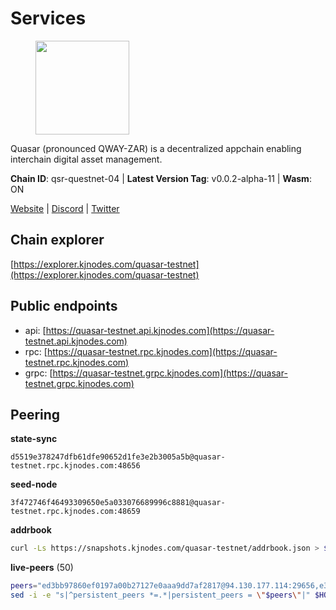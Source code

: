 # Services

<figure><img src="https://raw.githubusercontent.com/kj89/testnet_manuals/main/pingpub/logos/quasar.png" width="150" alt=""><figcaption></figcaption></figure>

Quasar (pronounced QWAY-ZAR) is a decentralized  appchain enabling interchain digital asset management.

**Chain ID**: qsr-questnet-04 | **Latest Version Tag**: v0.0.2-alpha-11 | **Wasm**: ON

[Website](https://www.quasar.fi) | [Discord](https://discord.gg/quasarfi) | [Twitter](https://twitter.com/QuasarFi)




## Chain explorer
[https://explorer.kjnodes.com/quasar-testnet](https://explorer.kjnodes.com/quasar-testnet)

## Public endpoints

* api: [https://quasar-testnet.api.kjnodes.com](https://quasar-testnet.api.kjnodes.com)
* rpc: [https://quasar-testnet.rpc.kjnodes.com](https://quasar-testnet.rpc.kjnodes.com)
* grpc: [https://quasar-testnet.grpc.kjnodes.com](https://quasar-testnet.grpc.kjnodes.com)

## Peering

**state-sync**

```text
d5519e378247dfb61dfe90652d1fe3e2b3005a5b@quasar-testnet.rpc.kjnodes.com:48656
```

**seed-node**

```text
3f472746f46493309650e5a033076689996c8881@quasar-testnet.rpc.kjnodes.com:48659
```

**addrbook**
```bash
curl -Ls https://snapshots.kjnodes.com/quasar-testnet/addrbook.json > $HOME/.quasarnode/config/addrbook.json
```

**live-peers** (50)
```bash
peers="ed3bb97860ef0197a00b27127e0aaa9dd7af2817@94.130.177.114:29656,e3b45f7be0b6e109d16458f79a84a434bb85430f@212.118.52.14:29656,fdc1babb7ad4d97a911d32b0545220c8ceca57a8@128.199.8.206:53656,d5519e378247dfb61dfe90652d1fe3e2b3005a5b@65.109.68.190:48656,b1197bd0946b3d2d462fcc7548a79e87101d2389@65.108.141.109:38656,68978b7482fc525ce40b4e7db1a9404e1909446f@65.109.85.221:8090,2f274f6d201d2d053357288fd74df678ec48a1f4@47.252.39.132:26656,b35f3493df8c3be232fe75ef7f4d0cb9d0f59668@65.109.70.23:18256,c189297468e8831c181561377acf2cb6036fd0cb@43.154.117.223:26656,72402be0292453f43b5aad7f81421913dfa283f6@43.156.120.109:26656,0c413dc610b1c7b8c89cfd01479d6fde8f03e3d8@148.251.11.99:656,9c250520c1ac695784c179af06bca76c95c6df1f@65.109.237.104:29656,6a8cc70d1f7dd22d1d84e55732d83dfd0aa98d0f@162.55.53.13:29656,9ad3b058f1dd84a87102ada4471343dea4f40ed6@188.34.178.184:48656,966acc999443bae0857604a9fce426b5e09a7409@65.108.105.48:18256,24e9021f9e768c87a1e01306b1f64d40cece8f88@43.154.69.122:26656,fa76aa585cbe520508edb02ec627667128bf928c@65.109.117.23:48656,975d197e83ca19cf027ef53535932284869781ea@43.154.197.26:26656,e339401b40f12aaf9efca323214040f51f3ff4b6@65.109.87.135:18656,c49a1bb49ac30163fc879efaf08b76c2e46d0c16@210.75.253.161:26656,79da889f34e249c017092d22e5da27ce615eebe3@188.34.178.190:48656,2a7d219454585e27662df7aa59ad9e39b6046557@65.109.50.70:26659,6e2eb2852c99283e185f67e5add26df3d021598e@185.249.225.174:27656,8964b8b854d21c72821cbe704daf463aea1f5327@167.172.73.246:53656,44522b08f3b2a2048ef88a47bfadde39647b47fe@95.214.53.187:46656,04a6cd559f0d490202b4926905a6b65ed20cf7b7@65.21.232.160:53656,aea911ba7d0a33f69665ab346e68ff9779933e0a@194.126.172.250:56656,afac64cd8fefb934f560ad11f40f2a1d4c525aac@193.46.243.16:26656,94a6851042bba8e0ab2d05b4cf08cdce8dab8eec@95.217.109.155:29656,e9bb1160cbf0b81a8f8b1977843d704b686f3b99@65.21.151.240:26656,fc15868d6bfc6b9199b22eb5ecea7a9aa347d8ed@65.109.128.186:29656,f8f5cf44fc2e574fede651f51c87f153df49b876@95.217.212.233:48656,99a0695a7358fa520e6fcd46f91492f7cf205d4d@34.175.159.249:26656,eeb4f094eaa62841b4a9a73f0560d6aa1fa87482@65.108.231.124:29656,88ce38453f4cefb98871f03d2ae907d841872175@49.77.57.59:26656,d1b369795691c3588e7580701a0561676ec8b0d4@129.226.205.208:26656,b63d8a5c9a7437301373c5d8b2162e0e464f5058@80.76.235.194:29656,4a2a9564774a5ee06dacdd4b89c3c92c12840373@43.159.56.105:26656,bc9fa7ec95798bf9f28d6a54bb66177dc2f8133f@43.156.48.246:26656,93dabb22140c3c83ec150817dcf56310a4bb9e33@43.156.126.178:26656,453b28ce8e27963ff57885f55b8cca045d760a1a@43.153.206.248:26656,ad7f19f27e39620a9e9bbb7e9519950d1979f4d0@43.156.47.44:26656,8083ea9323878d9949049cb70df0a5e29ec78fb6@43.159.44.245:26656,2508fb3be9767c16ad4a16077ea902e4e9a9d361@43.156.127.109:26656,b3299d6ad3ff7452cba7d651d2c678e565fdd281@43.156.72.55:26656,c4fe611e1c75d0813c11c26f6df809818ce452a4@43.156.50.89:26656,a290953dabb0727f1cc5bc164dff9a5537a84f20@43.156.55.86:26656,4a3914798dbf7d3991a3ed72ff0cfb0e3d8bcdbe@43.153.205.189:26656,7425dc48eb0552d7683bad75b04d3babde6545f0@43.156.134.73:26656,0326f126f2411d489e1ab16ee36df170b67c24d3@43.159.61.214:26656"
sed -i -e "s|^persistent_peers *=.*|persistent_peers = \"$peers\"|" $HOME/.quasarnode/config/config.toml
```

